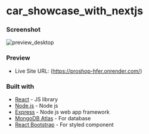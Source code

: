 # car_showcase_with_nextjs

### Screenshot

![preview_desktop](https://github.com/jake5007/proshop/assets/44399233/b68932da-5ef7-4c84-978c-b9a93d3561dc)

### Preview

- Live Site URL: (https://proshop-hfer.onrender.com/)

### Built with

- [React](https://reactjs.org/) - JS library
- [Node.js](https://nodejs.org/) - Node js
- [Express](https://expressjs.com/) - Node js web app framework
- [MongoDB Atlas](https://www.mongodb.com/atlas/database) - For database
- [React Bootstrap](https://react-bootstrap.netlify.app/) - For styled component

